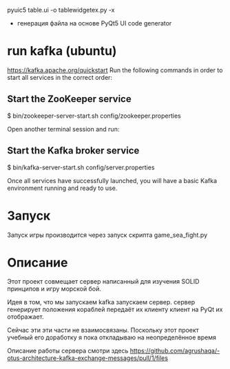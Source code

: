 pyuic5 table.ui -o tablewidgetex.py -x
- генерация файла на основе PyQt5 UI code generator

# run kafka (ubuntu)
https://kafka.apache.org/quickstart
 Run the following commands in order to start all services in the correct order:

## Start the ZooKeeper service
$ bin/zookeeper-server-start.sh config/zookeeper.properties

Open another terminal session and run:

## Start the Kafka broker service
$ bin/kafka-server-start.sh config/server.properties

Once all services have successfully launched, you will have a basic Kafka environment running and ready to use. 

# Запуск

Запуск игры производится через запуск скрипта 
game_sea_fight.py

# Описание
 Этот проект совмещает сервер написанный для изучения SOLID принципов
 и игру морской бой.
 
Идея в том, что мы запускаем kafka
запускаем сервер.
сервер генерирует положения кораблей 
передаёт их клиенту
клиент на PyQt их отображает.

Сейчас эти эти части не взаимосвязаны.
Поскольку этот проект учебный его доработку я пока откладываю на неопределённое время

Описание работы сервера смотри здесь
https://github.com/agrushaqa/-otus-architecture-kafka-exchange-messages/pull/1/files
